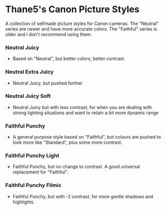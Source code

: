# Thane5's Canon Picture Styles
A collection of selfmade picture styles for Canon cameras. The "Neutral" series are newer and have more accurate colors. The "Faithful" series is older and i don't recommend using them.


### Neutral Juicy
- Based on "Neutral", but better colors, better contrast. 

### Neutral Extra Juicy
- Neutral Juicy, but pushed further

### Neutral Juicy Soft
- Neutral Juicy but with less contrast, for when you are dealing with strong lighting situations and want to retain a bit more dynamic range



### Faithful Punchy
- A general purpose style based on "Faithful", but colours are pushed to look more like "Standard", plus some more contrast.

### Faithful Punchy Light
- Faithful Punchy, but no change to contrast. A good universal replacement for "Faithful".

### Faithful Punchy Filmic
- Faithful Punchy, but with -2 contrast, for more gentle shadows and highlights.
